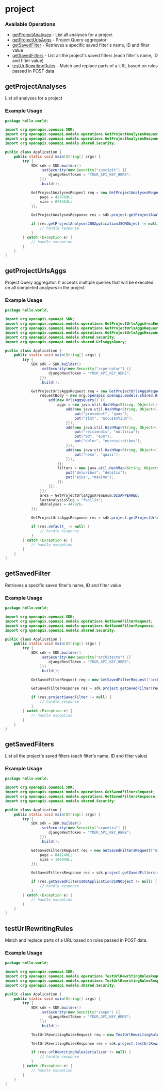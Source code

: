 # project

### Available Operations

* [getProjectAnalyses](#getprojectanalyses) - List all analyses for a project
* [getProjectUrlsAggs](#getprojecturlsaggs) - Project Query aggregator
* [getSavedFilter](#getsavedfilter) - Retrieves a specific saved filter's name, ID and filter value
* [getSavedFilters](#getsavedfilters) - List all the project's saved filters (each filter's name, ID and filter value)
* [testUrlRewritingRules](#testurlrewritingrules) - Match and replace parts of a URL based on rules passed in POST data

## getProjectAnalyses

List all analyses for a project

### Example Usage

```java
package hello.world;

import org.openapis.openapi.SDK;
import org.openapis.openapi.models.operations.GetProjectAnalysesRequest;
import org.openapis.openapi.models.operations.GetProjectAnalysesResponse;
import org.openapis.openapi.models.shared.Security;

public class Application {
    public static void main(String[] args) {
        try {
            SDK sdk = SDK.builder()
                .setSecurity(new Security("suscipit") {{
                    djangoRestToken = "YOUR_API_KEY_HERE";
                }})
                .build();

            GetProjectAnalysesRequest req = new GetProjectAnalysesRequest("natus", "nobis") {{
                page = 428769L;
                size = 878453L;
            }};            

            GetProjectAnalysesResponse res = sdk.project.getProjectAnalyses(req);

            if (res.getProjectAnalyses200ApplicationJSONObject != null) {
                // handle response
            }
        } catch (Exception e) {
            // handle exception
        }
    }
}
```

## getProjectUrlsAggs

Project Query aggregator. It accepts multiple queries that will be executed on all completed analyses in the project

### Example Usage

```java
package hello.world;

import org.openapis.openapi.SDK;
import org.openapis.openapi.models.operations.GetProjectUrlsAggsAreaEnum;
import org.openapis.openapi.models.operations.GetProjectUrlsAggsRequest;
import org.openapis.openapi.models.operations.GetProjectUrlsAggsResponse;
import org.openapis.openapi.models.shared.Security;
import org.openapis.openapi.models.shared.UrlsAggsQuery;

public class Application {
    public static void main(String[] args) {
        try {
            SDK sdk = SDK.builder()
                .setSecurity(new Security("aspernatur") {{
                    djangoRestToken = "YOUR_API_KEY_HERE";
                }})
                .build();

            GetProjectUrlsAggsRequest req = new GetProjectUrlsAggsRequest("architecto", "magnam") {{
                requestBody = new org.openapis.openapi.models.shared.UrlsAggsQuery[]{{
                    add(new UrlsAggsQuery() {{
                        aggs = new java.util.HashMap<String, Object>[]{{
                            add(new java.util.HashMap<String, Object>() {{
                                put("provident", "quos");
                                put("sint", "accusantium");
                            }}),
                            add(new java.util.HashMap<String, Object>() {{
                                put("reiciendis", "mollitia");
                                put("ad", "eum");
                                put("dolor", "necessitatibus");
                            }}),
                            add(new java.util.HashMap<String, Object>() {{
                                put("nemo", "quasi");
                            }}),
                        }};
                        filters = new java.util.HashMap<String, Object>() {{
                            put("doloribus", "debitis");
                            put("eius", "maxime");
                        }};
                    }}),
                }};
                area = GetProjectUrlsAggsAreaEnum.DISAPPEARED;
                lastAnalysisSlug = "facilis";
                nbAnalyses = 447926;
            }};            

            GetProjectUrlsAggsResponse res = sdk.project.getProjectUrlsAggs(req);

            if (res.default_ != null) {
                // handle response
            }
        } catch (Exception e) {
            // handle exception
        }
    }
}
```

## getSavedFilter

Retrieves a specific saved filter's name, ID and filter value

### Example Usage

```java
package hello.world;

import org.openapis.openapi.SDK;
import org.openapis.openapi.models.operations.GetSavedFilterRequest;
import org.openapis.openapi.models.operations.GetSavedFilterResponse;
import org.openapis.openapi.models.shared.Security;

public class Application {
    public static void main(String[] args) {
        try {
            SDK sdk = SDK.builder()
                .setSecurity(new Security("architecto") {{
                    djangoRestToken = "YOUR_API_KEY_HERE";
                }})
                .build();

            GetSavedFilterRequest req = new GetSavedFilterRequest("architecto", "repudiandae", "ullam");            

            GetSavedFilterResponse res = sdk.project.getSavedFilter(req);

            if (res.projectSavedFilter != null) {
                // handle response
            }
        } catch (Exception e) {
            // handle exception
        }
    }
}
```

## getSavedFilters

List all the project's saved filters (each filter's name, ID and filter value)

### Example Usage

```java
package hello.world;

import org.openapis.openapi.SDK;
import org.openapis.openapi.models.operations.GetSavedFiltersRequest;
import org.openapis.openapi.models.operations.GetSavedFiltersResponse;
import org.openapis.openapi.models.shared.Security;

public class Application {
    public static void main(String[] args) {
        try {
            SDK sdk = SDK.builder()
                .setSecurity(new Security("expedita") {{
                    djangoRestToken = "YOUR_API_KEY_HERE";
                }})
                .build();

            GetSavedFiltersRequest req = new GetSavedFiltersRequest("nihil", "repellat") {{
                page = 841140L;
                size = 149448L;
            }};            

            GetSavedFiltersResponse res = sdk.project.getSavedFilters(req);

            if (res.getSavedFilters200ApplicationJSONObject != null) {
                // handle response
            }
        } catch (Exception e) {
            // handle exception
        }
    }
}
```

## testUrlRewritingRules

Match and replace parts of a URL based on rules passed in POST data.

### Example Usage

```java
package hello.world;

import org.openapis.openapi.SDK;
import org.openapis.openapi.models.operations.TestUrlRewritingRulesRequest;
import org.openapis.openapi.models.operations.TestUrlRewritingRulesResponse;
import org.openapis.openapi.models.shared.Security;

public class Application {
    public static void main(String[] args) {
        try {
            SDK sdk = SDK.builder()
                .setSecurity(new Security("saepe") {{
                    djangoRestToken = "YOUR_API_KEY_HERE";
                }})
                .build();

            TestUrlRewritingRulesRequest req = new TestUrlRewritingRulesRequest("pariatur", "accusantium");            

            TestUrlRewritingRulesResponse res = sdk.project.testUrlRewritingRules(req);

            if (res.urlRewritingRulesSerializer != null) {
                // handle response
            }
        } catch (Exception e) {
            // handle exception
        }
    }
}
```
